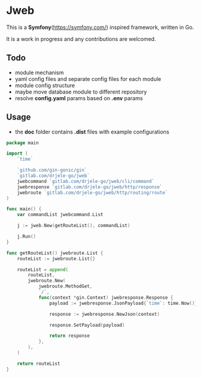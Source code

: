 # Jweb

This is a **Symfony**(https://symfony.com/) inspired framework, written in Go.

It is a work in progress and any contributions are welcomed.

## Todo
* module mechanism
* yaml config files and separate config files for each module
* module config structure
* maybe move database module to different repository
* resolve **config.yaml** params based on **.env** params

## Usage
* the **doc** folder contains **.dist** files with example configurations

```go
package main

import (
    `time`

    `github.com/gin-gonic/gin`
    `gitlab.com/drjele-go/jweb`
    jwebcommand `gitlab.com/drjele-go/jweb/cli/command`
    jwebresponse `gitlab.com/drjele-go/jweb/http/response`
    jwebroute `gitlab.com/drjele-go/jweb/http/routing/route`
)

func main() {
    var commandList jwebcommand.List

    j := jweb.New(getRouteList(), commandList)

    j.Run()
}

func getRouteList() jwebroute.List {
    routeList := jwebroute.List{}

    routeList = append(
        routeList,
        jwebroute.New(
            jwebroute.MethodGet,
            `/`,
            func(context *gin.Context) jwebresponse.Response {
                payload := jwebresponse.JsonPayload{`time`: time.Now()}

                response := jwebresponse.NewJson(context)

                response.SetPayload(payload)

                return response
            },
        ),
    )

    return routeList
}
```

